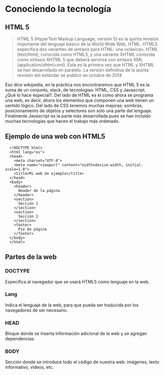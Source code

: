 # Conociendo la tecnología
## HTML 5
> HTML 5 (HyperText Markup Language, versión 5) es la quinta revisión importante del lenguaje básico de la World Wide Web, HTML. HTML5 especifica dos variantes de sintaxis para HTML: una «clásica», HTML (text/html), conocida como HTML5, y una variante XHTML conocida como sintaxis XHTML 5 que deberá servirse con sintaxis XML (application/xhtml+xml). Esta es la primera vez que HTML y XHTML se han desarrollado en paralelo. La versión definitiva de la quinta revisión del estándar se publicó en octubre de 2014

Eso dice wikipedia, en la práctica nos encontraremos que HTML 5 es la suma de un conjunto, stack, de tecnologías: HTML, CSS y Javascript. <br>
¿Qué lo hace especial?. Del lado de HTML es el como ahora se programa una web, es decir,
ahora los elementos que componen una web tienen un sentido lógico. Del lado de CSS tenemos muchas mejoras: sombras, posicionamiento de objetos y selectores son solo una parte del lenguaje. Finalmente Javascript es la parte más desarrollada pues se han incluido muchas tecnologías que hacen el trabajo más ordenado.

## Ejemplo de una web con HTML5
```html5
  <!DOCTYPE html>
  <html lang="es">
  <head>
    <meta charset="UTF-8">
    <meta name="viewport" content="width=device-width, initial-scale=1.0">
    <title>Mi web de ejemplo</title>
  </head>
  <body>
    <header>
      Header de la página
    </header>
    <section>
      Sección 1
    </section>
    <section>
      Sección 2
    </section>
    <footer>
      Pie de página
    </footer>
  </body>
  </html>
```
## Partes de la web

### DOCTYPE
Especifica al navegador que se usará HTML5 como lenguaje en la web.
### Lang
Indica el lenguaje de la web, para que pueda ser traducida por los navegadores de ser necesario.
### HEAD
Bloque donde se inserta información adicional de la web y se agregan dependencias.
### BODY
Sección donde se introduce todo el código de nuestra web: imágenes, texto informativo, videos, etc.